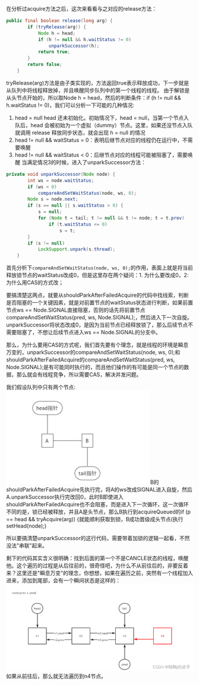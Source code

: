 在分析过acquire方法之后，这次来看看与之对应的release方法：
``` java
public final boolean release(long arg) {
        if (tryRelease(arg)) {
            Node h = head;
            if (h != null && h.waitStatus != 0)
                unparkSuccessor(h);
            return true;
        }
        return false;
    }
```

tryRelease(arg)方法是由子类实现的，方法返回true表示释放成功，下一步就是从队列中将线程释放掉，并且唤醒同步队列中的第一个线程的线程。
由于解锁是从头节点开始的，所以取Node h = head，然后的判断条件：if (h != null && h.waitStatus != 0)，我们可以分析一下可能的几种情况:

1. head = null
	head 还未初始化。初始情况下，head = null，当第一个节点入队后，head 会被初始为一个虚拟（dummy）节点。这里，如果还没节点入队就调用 release 释放同步状态，就会出现 h = null 的情况
2. head != null && waitStatus = 0：表明后继节点对应的线程仍在运行中，不需要唤醒
3. head != null && waitStatus < 0：后继节点对应的线程可能被阻塞了，需要唤醒
当满足情况3的时候，进入了unparkSuccessor方法：

``` java
private void unparkSuccessor(Node node) {
        int ws = node.waitStatus;
        if (ws < 0)
            compareAndSetWaitStatus(node, ws, 0);
        Node s = node.next;
        if (s == null || s.waitStatus > 0) {
            s = null;
            for (Node t = tail; t != null && t != node; t = t.prev)
                if (t.waitStatus <= 0)
                    s = t;
        }
        if (s != null)
            LockSupport.unpark(s.thread);
    }
```

首先分析下`compareAndSetWaitStatus(node, ws, 0);`的作用，表面上就是将当前释放锁节点的waitStatus改成0，但是这里存在两个疑问：1. 为什么要改成0，2:为什么用CAS的方式改；

要搞清楚这两点，就要从shouldParkAfterFailedAcquire的代码中找线索，判断是否阻塞的一个关键因素，就是对前置节点的waitStatus状态进行判断，如果前置节点ws == Node.SIGNAL直接阻塞，否则的话先将前置节点compareAndSetWaitStatus(pred, ws, Node.SIGNAL);，然后进入下一次自旋。unparkSuccessor将状态改成0，是因为当前节点已经释放锁了，那么后续节点不需要阻塞了，不想让后续节点进入ws == Node.SIGNAL的分支中。

那么，为什么要用CAS的方式呢，我们首先要有个理念，就是线程的环境是瞬息万变的，unparkSuccessor的compareAndSetWaitStatus(node, ws, 0);和shouldParkAfterFailedAcquire的compareAndSetWaitStatus(pred, ws, Node.SIGNAL);是有可能同时执行的，而且他们操作的有可能是同一个节点的数据，那么就会有线程竞争，所以需要CAS，解决并发问题。

我们假设队列中只有两个节点:
![](img/Pasted%20image%2020240802152528.png)
B的shouldParkAfterFailedAcquire先执行完，将A的ws改成SIGNAL进入自旋，然后A.unparkSuccessor执行完改回0，此时B即使进入shouldParkAfterFailedAcquire也不会阻塞，而是进入下一次循环，这一次循环不同的是，锁已经被释放，并且A是头节点，那么B执行到acquireQueued的if (p == head && tryAcquire(arg)) {就能顺利获取到锁，B成功晋级成头节点(执行setHead(node);)

所以要搞清楚unparkSuccessor的这行代码，需要带着加锁的逻辑一起看，不然没法"串联"起来。

剩下的代码其实含义很明确：找到后面的第一个不是CANCLE状态的线程，唤醒他。这个遍历的过程是从后往前的，很奇怪吧，为什么不从前往后的，非要反着来？这里还是"瞬息万变"的理念，你想想，如果在遍历之前，突然有一个线程加入进来，添加到尾部，会有一个瞬间状态是这样的：
![](img/Pasted%20image%2020240802152546.png)
如果从前往后，那么就无法遍历到n4节点。
